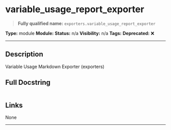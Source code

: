 # variable_usage_report_exporter
> **Fully qualified name:** `exporters.variable_usage_report_exporter`

**Type:** module
**Module:** 
**Status:** n/a
**Visibility:** n/a
**Tags:** 
**Deprecated:** ❌

---

## Description
Variable Usage Markdown Exporter (exporters)

## Full Docstring
```

```

## Links
None

---
